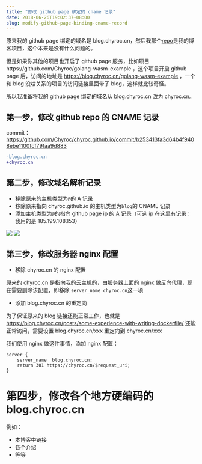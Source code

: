 ```yaml
---
title: "修改 github page 绑定的 cname 记录"
date: 2018-06-26T19:02:37+08:00
slug: modify-github-page-binding-cname-record
---
```


原来我的 github page 绑定的域名是 blog.chyroc.cn，然后我那个[repo](https://github.com/Chyroc/chyroc.github.io)是我的博客项目，这个本来是没有什么问题的。

但是如果你其他的项目也开启了 github page 服务，比如项目https://github.com/Chyroc/golang-wasm-example ，这个项目开启 github page 后，访问的地址是 https://blog.chyroc.cn/golang-wasm-example ，一个和 blog 没啥关系的项目的访问链接里面带了 blog，这样就比较奇怪。

所以我准备将我的 github page 绑定的域名从 blog.chyroc.cn 改为 chyroc.cn。

## 第一步，修改 github repo 的 CNAME 记录

commit：https://github.com/Chyroc/chyroc.github.io/commit/b253413fa3d64b4f9408ebe1100fcf79faa9d883

```diff
-blog.chyroc.cn
+chyroc.cn
```

## 第二步，修改域名解析记录

* 移除原来的主机类型为`@`的 A 记录
* 移除原来指向 chyroc.github.io 的主机类型为`blog`的 CNAME 记录
* 添加主机类型为`@`的指向 github page ip 的 A 记录（可选 ip 在[这里](https://help.github.com/articles/setting-up-an-apex-domain/)有记录：我用的是 185.199.108.153）

![](https://media.chyroc.cn/img/blog/modify-github-page-binding-cname-record-dns-setting-2.jpg)
![](https://media.chyroc.cn/img/blog/modify-github-page-binding-cname-record-dns-setting.jpeg)

## 第三步，修改服务器 nginx 配置

* 移除 chyroc.cn 的 nginx 配置

原来的 chyroc.cn 是指向我的云主机的，由服务器上面的 nginx 做反向代理，现在需要删除该配置，即移除 `server_name chyroc.cn`这一项

* 添加 blog.chyroc.cn 的重定向

为了保证原来的 blog 链接还能正常工作，也就是 https://blog.chyroc.cn/posts/some-experience-with-writing-dockerfile/ 还能正常访问，需要设置 blog.chyroc.cn/xxx 重定向到 chyroc.cn/xxx

我们使用 nginx 做这件事情，添加 nginx 配置：
```nginx
server {
    server_name  blog.chyroc.cn;
    return 301 https://chyroc.cn/$request_uri;
}
```

# 第四步，修改各个地方硬编码的 blog.chyroc.cn

例如：

* 本博客中链接
* 各个介绍
* 等等